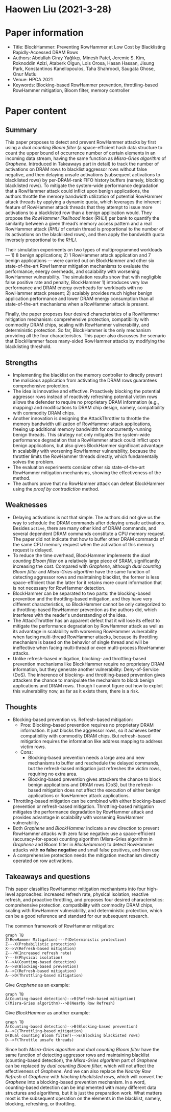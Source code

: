 # Haowen Liu (2021-3-28)

# Paper information

- Title: BlockHammer: Preventing RowHammer at Low Cost by Blacklisting Rapidly-Accessed DRAM Rows
- Authors: Abdullah Giray Yağlıkçı, Minesh Patel, Jeremie S. Kim, Roknoddin Azizi, Ataberk Olgun, Lois Orosa, Hasan Hassan, Jisung Park, Konstantinos Kanellopoulos, Taha Shahroodi, Saugata Ghose, Onur Mutlu
- Venue: HPCA 2021
- Keywords: Blocking-based RowHammer prevention, throttling-based RowHammer mitigation, Bloom filter, memory controller

# Paper content

## Summary

This paper proposes to detect and prevent RowHammer attacks by first using a *dual counting Bloom filter* (a space-efficient hash data structure to count the upper bound of occurrence number of certain elements in an incoming data stream, having the same function as *Misra-Gries algorithm* of *Graphene*. Introduced in Takeaways part in detail) to track the number of activations on DRAM rows to blacklist aggressor rows without false negative, and then delaying unsafe activations (subsequent activations to blacklisted rows) by per-DRAM-rank FIFO history buffers (namely, blocking blacklisted rows). To mitigate the system-wide performance degradation that a RowHammer attack could inflict upon benign applications, the authors throttle the memory bandwidth utilization of potential RowHammer attack threads by applying a dynamic quota, which leverages the inherent feature of RowHammer attack threads that they attempt to issue more activations to a blacklisted row than a benign application would. They propose the *RowHammer likelihood index* (*RHLI*) per bank to quantify the similarity between a given thread’s memory access pattern and a real RowHammer attack (*RHLI* of certain thread is proportional to the number of its activations on the blacklisted rows), and then apply the bandwidth quota inversely proportional to the *RHLI*.

Their simulation experiments on two types of multiprogrammed workloads — 1) 8 benign applications; 2) 1 RowHammer attack application and 7 benign applications — were carried out on BlockHammer and other six state-of-the-art RowHammer mitigation mechanisms to evaluate the performance, energy overheads, and scalability with worsening RowHammer vulnerability. The simulation results show that with negligible false positive rate and penalty, BlockHammer 1) introduces very low performance and DRAM energy overheads for workloads with no RowHammer attack present; 2) scalably provides much higher benign application performance and lower DRAM energy consumption than all state-of-the-art mechanisms when a RowHammer attack is present.

Finally, the paper proposes four desired characteristics of a RowHammer mitigation mechanism: comprehensive protection, compatibility with commodity DRAM chips, scaling with RowHammer vulnerability, and deterministic protection. So far, BlockHammer is the only mechanism providing all the four characteristics. This paper also discusses the scenario that BlockHammer faces many-sided RowHammer attacks by modifying the blacklisting threshold.


## Strengths

- Implementing the blacklist on the memory controller to directly prevent the malicious application from activating the DRAM rows guarantees comprehensive protection.
- The idea is innovative and effective. Proactively blocking the potential aggressor rows instead of reactively refreshing potential victim rows allows the defender to require no proprietary DRAM information (e.g., mapping) and modifications to DRAM chip design, namely, compatibility with commodity DRAM chips.
- Another innovation is designing the AttackThrottler to throttle the memory bandwidth utilization of RowHammer attack applications, freeing up additional memory bandwidth for concurrently-running benign threads. This strategy not only mitigates the system-wide performance degradation that a RowHammer attack could inflict upon benign applications, but also gives BlockHammer significant advantage in scalability with worsening RowHammer vulnerability, because the throttler limits the RowHammer threads directly, which fundamentally solves the problem.
- The evaluation experiments consider other six state-of-the-art RowHammer mitigation mechanisms, showing the effectiveness of the method.
- The authors prove that no RowHammer attack can defeat BlockHammer using the *proof by contradiction* method.

## Weaknesses

- Delaying activations is not that simple. The authors did not give us the way to schedule the DRAM commands after delaying unsafe activations. Besides `active`, there are many other kind of DRAM commands, and several dependent DRAM commands constitute a CPU memory request. The paper did not indicate that how to buffer other DRAM commands of the same CPU memory request when the activation of this memory request is delayed.
- To reduce the time overhead, BlockHammer implements the *dual counting Bloom filter* on a relatively large piece of SRAM, significantly increasing the cost. Compared with *Graphene*, although *dual counting Bloom filter* and *Misra-Gries algorithm* have the same function of detecting aggressor rows and maintaining blacklist, the former is less space-efficient than the latter for it retains more count information that is not necessary for RowHammer detection.
- BlockHammer can be separated to two parts: the blocking-based prevention and the throttling-based mitigation, and they have very different characteristics, so BlockHammer cannot be only categorized to a throttling-based RowHammer prevention as the authors did, which interferes with the reader's understanding of the idea.
- The AttackThrottler has an apparent defect that it will lose its effect to mitigate the performance degradation by RowHammer attack as well as its advantage in scalability with worsening RowHammer vulnerability when facing multi-thread RowHammer attacks, because its throttling mechanism is based on the behavior of single thread and will be ineffective when facing multi-thread or even multi-process RowHammer attacks.
- Unlike refresh-based mitigation, blocking- and throttling-based prevention mechanisms like BlockHammer require no proprietary DRAM information, but they generate another vulnerability: Deny-of-Service (DoS). The inherence of blocking- and throttling-based prevention gives attackers the chance to manipulate the mechanism to block benign applications and DRAM rows. Though I cannot figure out how to exploit this vulnerability now, as far as it exists there, there is a risk.

## Thoughts
- Blocking-based prevention vs. Refresh-based mitigation: 
  - Pros: Blocking-based prevention requires no proprietary DRAM information. It just blocks the aggressor rows, so it achieves better compatibility with commodity DRAM chips. But refresh-based mitigation requires the information like address mapping to address victim rows.
  - Cons: 
    - Blocking-based prevention needs a large area and new mechanisms to buffer and reschedule the delayed commands, but the refresh-based mitigation just refreshes the victim rows, requiring no extra area.
    - Blocking-based prevention gives attackers the chance to block benign applications and DRAM rows (DoS), but the refresh-based mitigation does not affect the execution of either benign applications or RowHammer attack applications.
- Throttling-based mitigation can be combined with either blocking-based prevention or refresh-based mitigation. Throttling-based mitigation mitigates the performance degradation by RowHammer attack and provides advantage in scalability with worsening RowHammer vulnerability.
- Both *Graphene* and *BlockHammer* indicate a new direction to prevent RowHammer attacks with zero false negative: use a space-efficient (accuracy-for-space) counting algorithm (Misra-Gries algorithm in *Graphene* and Bloom filter in *BlockHammer*) to detect RowHammer attacks with **no false negative** and small false positives, and then use 
- A comprehensive protection needs the mitigation mechanism directly operated on row activations.

## Takeaways and questions

This paper classifies RowHammer mitigation mechanisms into four high-level approaches: increased refresh rate, physical isolation, reactive refresh, and proactive throttling, and proposes four desired characteristics: comprehensive protection, compatibility with commodity DRAM chips, scaling with RowHammer vulnerability, and deterministic protection, which can be a good reference and standard for our subsequent research.

The common framework of RowHammer mitigation:

```mermaid
graph TB
Z(RowHammer Mitigation)---Y(Deterministic protection)
Z---X(Probabilistic protection)
X-->V(Refresh-based mitigation)
Z---W(Increased refresh rate)
Y---E(Physical isolation)
Y-->A(Counting-based detection)
A-->B(Blocking-based prevention)
A-->C(Refresh-based mitigation)
A-->D(Throttling-based mitigation)
```

Give *Graphene* as an example:

```mermaid
graph TB
A(Counting-based detection)-->B(Refresh-based mitigation)
C(Misra-Gries algorithm)-->D(Nearby Row Refresh)
```

Give *BlockHammer* as another example:

```mermaid
graph TB
A(Counting-based detection)-->B(Blocking-based prevention)
A-->C(Throttling-based mitigation)
D(Dual counting Bloom filter)-->E(Blocking blackisted rows)
D-->F(Throttle unsafe threads)
```

Since both *Misra-Gries algorithm* and *dual counting Bloom filter* have the same function of detecting aggressor rows and maintaining blacklist (counting-based detection), the *Misra-Gries algorithm* part of *Graphene* can be replaced by *dual counting Bloom filter*, which will not affect the effectiveness of *Graphene*. And we can also replace the *Nearby Row Refresh* of *Graphene* with *blocking blacklisted rows*, which will convert the *Graphene* into a blocking-based prevention mechanism. In a word, counting-based detection can be implemented with many different data structures and algorithms, but it is just the preparation work. What matters most is the subsequent operation on the elements in the blacklist, namely, blocking, refreshing, or throttling.



